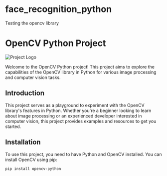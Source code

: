 # face_recognition_python
Testing the opencv library
# OpenCV Python Project

![Project Logo](project_logo.png) <!-- Replace with your project logo or an appropriate image -->

Welcome to the OpenCV Python project! This project aims to explore the capabilities of the OpenCV library in Python for various image processing and computer vision tasks.

## Introduction

This project serves as a playground to experiment with the OpenCV library's features in Python. Whether you're a beginner looking to learn about image processing or an experienced developer interested in computer vision, this project provides examples and resources to get you started.


## Installation

To use this project, you need to have Python and OpenCV installed. You can install OpenCV using pip:

```bash
pip install opencv-python
